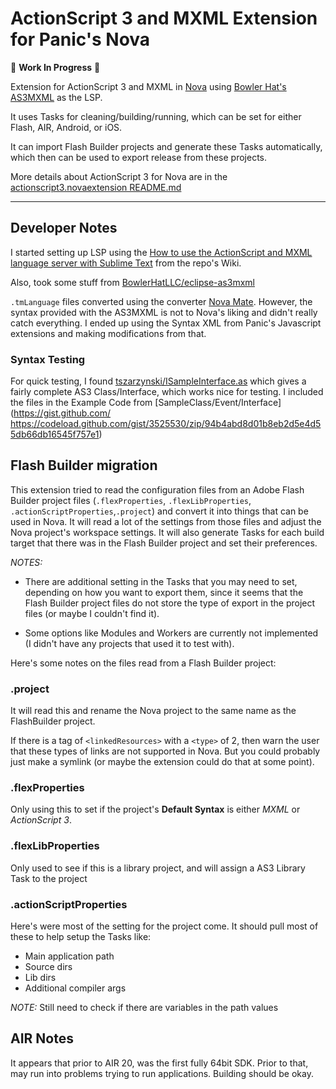 # ActionScript 3 and MXML Extension for Panic's Nova

🚀 **Work In Progress** 🚀

Extension for ActionScript 3 and MXML in [Nova](https://nova.app/) using [Bowler Hat's AS3MXML](https://github.com/BowlerHatLLC/vscode-as3mxml) as the LSP.

It uses Tasks for cleaning/building/running, which can be set for either Flash, AIR, Android, or iOS.

It can import Flash Builder projects and generate these Tasks automatically, which then can be used to export release from these projects.

More details about ActionScript 3 for Nova are in the [actionscript3.novaextension README.md](actionscript3.novaextension/README.md)

---

## Developer Notes

I started setting up LSP using the [How to use the ActionScript and MXML language server with Sublime Text](https://github.com/BowlerHatLLC/vscode-as3mxml/wiki/How-to-use-the-ActionScript-and-MXML-language-server-with-Sublime-Text) from the repo's Wiki.

Also, took some stuff from [BowlerHatLLC/eclipse-as3mxml](https://github.com/BowlerHatLLC/eclipse-as3mxml/blob/master/language-configurations/actionscript.configuration.json)

`.tmLanguage` files converted using the converter [Nova Mate](https://github.com/gredman/novamate). However, the syntax provided with the AS3MXML is not to Nova's liking and didn't really catch everything. I ended up using the Syntax XML from Panic's Javascript extensions and making modifications from that.

### Syntax Testing

For quick testing, I found [tszarzynski/ISampleInterface.as](https://gist.github.com/tszarzynski/3525530) which gives a fairly complete AS3 Class/Interface, which works nice for testing. I included the files in the Example Code from [SampleClass/Event/Interface](https://gist.github.com/
https://codeload.github.com/gist/3525530/zip/94b4abd8d01b8eb2d5e4d55db66db16545f757e1)

## Flash Builder migration

This extension tried to read the configuration files from an Adobe Flash Builder project files (`.flexProperties`, `.flexLibProperties`, `.actionScriptProperties`,`.project`) and convert it into things that can be used in Nova. It will read a lot of the settings from those files and adjust the Nova project's workspace settings. It will also generate Tasks for each build target that there was in the Flash Builder project and set their preferences.

*NOTES:*

 * There are additional setting in the Tasks that you may need to set, depending on how you want to export them, since it seems that the Flash Builder project files do not store the type of export in the project files (or maybe I couldn't find it).

 * Some options like Modules and Workers are currently not implemented (I didn't have any projects that used it to test with).

Here's some notes on the files read from a Flash Builder project:

### .project

It will read this and rename the Nova project to the same name as the FlashBuilder project.

If there is a tag of `<linkedResources>` with a `<type>` of 2, then warn the user that these types of links are not supported in Nova. But you could probably just make a symlink (or maybe the extension could do that at some point).

### .flexProperties

Only using this to set if the project's **Default Syntax** is either *MXML* or *ActionScript 3*.

### .flexLibProperties

Only used to see if this is a library project, and will assign a AS3 Library Task to the project

### .actionScriptProperties

Here's were most of the setting for the project come. It should pull most of these to help setup the Tasks like:

 * Main application path
 * Source dirs
 * Lib dirs
 * Additional compiler args

*NOTE:* Still need to check if there are variables in the path values

## AIR Notes

It appears that prior to AIR 20, was the first fully 64bit SDK. Prior to that, may run into problems trying to run applications. Building should be okay.